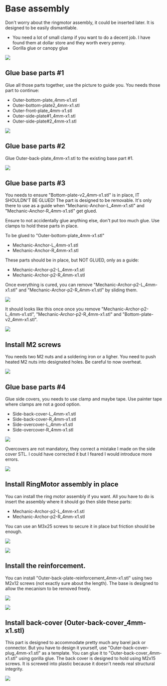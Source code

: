 # Base assembly

Don't worry about the ringmotor assembly, it could be inserted later.
It is designed to be easily dismantlable.

 - You need a lot of small clamp if you want to do a decent job. I have found them at dollar store and they worth every penny.
 - Gorilla glue or canopy glue

 ![](./Assets/Outer-assembly-part-clamp-example.png)

## Glue base parts #1

Glue all those parts together, use the picture to guide you.
You needs those part to continue:

 - Outer-bottom-plate_4mm-x1.stl
 - Outer-bottom-plate2_4mm-x1.stl
 - Outer-front-plate_4mm-x1.stl
 - Outer-side-plate#1_4mm-x1.stl
 - Outer-side-plate#2_4mm-x1.stl

 ![](./Assets/Outer-assembly-part1.png)

## Glue base parts #2

Glue Outer-back-plate_4mm-x1.stl to the existing base part #1.

 ![](./Assets/Outer-assembly-part2.png)

## Glue base parts #3

You needs to ensure "Bottom-plate-v2_4mm-x1.stl" is in place, IT SHOULDN'T BE GLUED! The part is designed to be removable. It's only there to use as a guide when "Mechanic-Anchor-L_4mm-x1.stl" and "Mechanic-Anchor-R_4mm-x1.stl" get glued.

Ensure to not accidentally glue anything else, don't put too much glue.
Use clamps to hold these parts in place.

To be glued to "Outer-bottom-plate_4mm-x1.stl"
- Mechanic-Anchor-L_4mm-x1.stl
- Mechanic-Anchor-R_4mm-x1.stl

These parts should be in place, but NOT GLUED, only as a guide:
- Mechanic-Archor-p2-L_4mm-x1.stl
- Mechanic-Archor-p2-R_4mm-x1.stl

Once everything is cured, you can remove "Mechanic-Archor-p2-L_4mm-x1.stl" and "Mechanic-Archor-p2-R_4mm-x1.stl" by sliding them.

 ![](./Assets/Outer-assembly-part3.png)

It should looks like this once once you remove "Mechanic-Archor-p2-L_4mm-x1.stl", "Mechanic-Archor-p2-R_4mm-x1.stl" and "Bottom-plate-v2_4mm-x1.stl".

 ![](./Assets/Outer-assembly-part4.png)

## Install M2 screws

You needs two M2 nuts and a soldering iron or a ligher.
You need to push heated M2 nuts into designated holes. Be careful to now overheat.

![](./Assets/Outer-assembly-part6.png)

## Glue base parts #4

Glue side covers, you needs to use clamp and maybe tape. Use painter tape where clamps are not a good option.

- Side-back-cover-L_4mm-x1.stl
- Side-back-cover-R_4mm-x1.stl
- Side-overcover-L_4mm-x1.stl
- Side-overcover-R_4mm-x1.stl

![](./Assets/Outer-assembly-part5.png)

Overcovers are not mandatory, they correct a mistake I made on the side cover STL.
I could have corrected it but I feared I would introduce more errors.

![](./Assets/install-overcovers-x2.png)

## Install RingMotor assembly in place

You can install the ring motor assembly if you want.
All you have to do is insert the assembly where it should go then slide these parts:

- Mechanic-Archor-p2-L_4mm-x1.stl
- Mechanic-Archor-p2-R_4mm-x1.stl

You can use an M3x25 screws to secure it in place but friction should be enough.

![](./Assets/Outer-assembly-part7.png)

![](./Assets/base-with-ring-install1.png)

## Install the reinforcement.

You can install "Outer-back-plate-reinforcement_4mm-x1.stl" using two M2x12 screws (not exactly sure about the length).
The base is designed to allow the mecanism to be removed freely.

![](./Assets/Outer-back-plate-reinforcement-1.png)

![](./Assets/Outer-back-plate-reinforcement-2.png)

## Install back-cover (Outer-back-cover_4mm-x1.stl)

This part is designed to accommodate pretty much any barel jack or connector.
But you have to design it yourself, use "Outer-back-cover-plug_4mm-x1.stl" as a template.
You can glue it to "Outer-back-cover_4mm-x1.stl" using gorilla glue.
The back cover is designed to hold using M2x15 screws. It is screwed into plastic because it doesn't needs real structural integrity.

![](./Assets/Outer-back-cover_4mm-x1-install1.png)